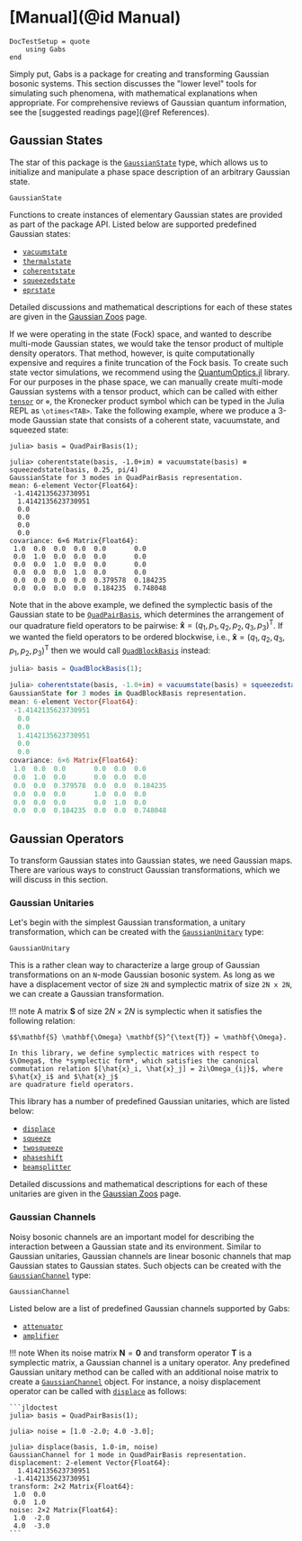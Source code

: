 # [Manual](@id Manual)

```@meta
DocTestSetup = quote
    using Gabs
end
```

Simply put, Gabs is a package for creating and transforming Gaussian bosonic systems. This section discusses the "lower level" tools for simulating such phenomena, with
mathematical explanations when appropriate. For comprehensive reviews of Gaussian
quantum information, see the [suggested readings page](@ref References).

## Gaussian States

The star of this package is the [`GaussianState`](@ref) type, which allows us to initialize
and manipulate a phase space description of an arbitrary Gaussian state.

```@docs; canonical = false
GaussianState
```

Functions to create instances of elementary Gaussian states are provided as part of the package API. 
Listed below are supported predefined Gaussian states:

- [`vacuumstate`](@ref)
- [`thermalstate`](@ref)
- [`coherentstate`](@ref)
- [`squeezedstate`](@ref)
- [`eprstate`](@ref)

Detailed discussions and mathematical descriptions for each of these states are given in the
[Gaussian Zoos](@ref) page.

If we were operating in the state (Fock) space, and wanted to describe multi-mode Gaussian states,
we would take the tensor product of multiple density operators. That method, however,
is quite computationally expensive and requires a finite truncation of the Fock basis. To create
such state vector simulations, we recommend using the [QuantumOptics.jl](https://github.com/qojulia/QuantumOptics.jl) library. For our purposes in the phase space, we can manually create multi-mode Gaussian systems with a tensor product, which can be called with either [`tensor`](@ref) or `⊗`, the Kronecker product symbol
which can be typed in the Julia REPL as `\otimes<TAB>`. Take the following example, where we produce a 3-mode Gaussian state that consists of a coherent state, vacuumstate, and squeezed state:

```jldoctest
julia> basis = QuadPairBasis(1);

julia> coherentstate(basis, -1.0+im) ⊗ vacuumstate(basis) ⊗ squeezedstate(basis, 0.25, pi/4)
GaussianState for 3 modes in QuadPairBasis representation.
mean: 6-element Vector{Float64}:
 -1.4142135623730951
  1.4142135623730951
  0.0
  0.0
  0.0
  0.0
covariance: 6×6 Matrix{Float64}:
 1.0  0.0  0.0  0.0  0.0       0.0
 0.0  1.0  0.0  0.0  0.0       0.0
 0.0  0.0  1.0  0.0  0.0       0.0
 0.0  0.0  0.0  1.0  0.0       0.0
 0.0  0.0  0.0  0.0  0.379578  0.184235
 0.0  0.0  0.0  0.0  0.184235  0.748048
```

Note that in the above example, we defined the symplectic basis of the Gaussian state to be [`QuadPairBasis`](@ref), which determines the arrangement of our quadrature field operators to be pairwise: $\mathbf{\hat{x}} = (q_1, p_1, q_2, p_2, q_3, p_3)^{\text{T}}$. If we wanted the field operators to be ordered blockwise, i.e.,
$\mathbf{\hat{x}} = (q_1, q_2, q_3, p_1, p_2, p_3)^{\text{T}}$ then we would call [`QuadBlockBasis`](@ref) instead:

```julia
julia> basis = QuadBlockBasis(1);

julia> coherentstate(basis, -1.0+im) ⊗ vacuumstate(basis) ⊗ squeezedstate(basis, 0.25, pi/4)
GaussianState for 3 modes in QuadBlockBasis representation.
mean: 6-element Vector{Float64}:
 -1.4142135623730951
  0.0
  0.0
  1.4142135623730951
  0.0
  0.0
covariance: 6×6 Matrix{Float64}:
 1.0  0.0  0.0       0.0  0.0  0.0
 0.0  1.0  0.0       0.0  0.0  0.0
 0.0  0.0  0.379578  0.0  0.0  0.184235
 0.0  0.0  0.0       1.0  0.0  0.0
 0.0  0.0  0.0       0.0  1.0  0.0
 0.0  0.0  0.184235  0.0  0.0  0.748048
```

## Gaussian Operators

To transform Gaussian states into Gaussian states, we need Gaussian maps. There are various ways to construct Gaussian transformations, which we will discuss in this section.

### Gaussian Unitaries

Let's begin with the simplest Gaussian transformation, a unitary transformation, which can be created with the [`GaussianUnitary`](@ref) type:

```@docs; canonical = false
GaussianUnitary
```

This is a rather clean way to characterize a large group of Gaussian transformations on
an `N`-mode Gaussian bosonic system. As long as we have a displacement vector of size `2N` and symplectic matrix of size `2N x 2N`, we can create a Gaussian transformation. 

!!! note
    A matrix $\mathbf{S}$ of size $2N\times 2N$ is symplectic when it satisfies the following relation:

    $$\mathbf{S} \mathbf{\Omega} \mathbf{S}^{\text{T}} = \mathbf{\Omega}.

    In this library, we define symplectic matrices with respect to $\Omega$, the *symplectic form*, which satisfies the canonical
    commutation relation $[\hat{x}_i, \hat{x}_j] = 2i\Omega_{ij}$, where $\hat{x}_i$ and $\hat{x}_j$
    are quadrature field operators.

This library has a number of predefined Gaussian unitaries, which are listed below:

- [`displace`](@ref)
- [`squeeze`](@ref)
- [`twosqueeze`](@ref)
- [`phaseshift`](@ref)
- [`beamsplitter`](@ref)
  
Detailed discussions and mathematical descriptions for each of these unitaries are given in the [Gaussian Zoos](@ref) page.

### Gaussian Channels

Noisy bosonic channels are an important model for describing the interaction between a Gaussian state and its environment. Similar to Gaussian unitaries, Gaussian channels are linear bosonic channels that map Gaussian states to Gaussian states. Such objects can be created with the [`GaussianChannel`](@ref) type:

```@docs; canonical = false
GaussianChannel
```

Listed below are a list of predefined Gaussian channels supported by Gabs:

- [`attenuator`](@ref)
- [`amplifier`](@ref)
  
!!! note
    When its noise matrix $\mathbf{N} = \mathbf{0}$ and transform operator $\mathbf{T}$ is a symplectic matrix, a Gaussian channel is a unitary operator. Any predefined Gaussian unitary
    method can be called with an additional noise matrix to create a [`GaussianChannel`](@ref) object. For instance, a noisy displacement operator can be called with [`displace`](@ref) as follows:

    ```jldoctest
    julia> basis = QuadPairBasis(1);

    julia> noise = [1.0 -2.0; 4.0 -3.0];

    julia> displace(basis, 1.0-im, noise)
    GaussianChannel for 1 mode in QuadPairBasis representation.
    displacement: 2-element Vector{Float64}:
      1.4142135623730951
     -1.4142135623730951
    transform: 2×2 Matrix{Float64}:
     1.0  0.0
     0.0  1.0
    noise: 2×2 Matrix{Float64}:
     1.0  -2.0
     4.0  -3.0
    ```